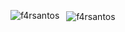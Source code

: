 

<p>&nbsp;
  <img align="left" src="https://github-readme-stats.vercel.app/api?username=f4rsantos&show_icons=true&theme=tokyonight&locale=en&count_private=true" alt="f4rsantos" />
  <img align="center" src="https://github-
    readme-stats.vercel.app/api/top-langs?username=f4rsantos&show_icons=true&theme=tokyonight&locale=en&layout=compact&count_private=true" alt="f4rsantos" />
</p>
<!--
**f4rsantos/f4rsantos** is a ✨ _special_ ✨ repository because its `README.md` (this file) appears on your GitHub profile.

Here are some ideas to get you started:

- 🔭 I’m currently working on ...
- 🌱 I’m currently learning ...
- 👯 I’m looking to collaborate on ...
- 🤔 I’m looking for help with ...
- 💬 Ask me about ...
- 📫 How to reach me: ...
- 😄 Pronouns: ...
- ⚡ Fun fact: ...
-->
